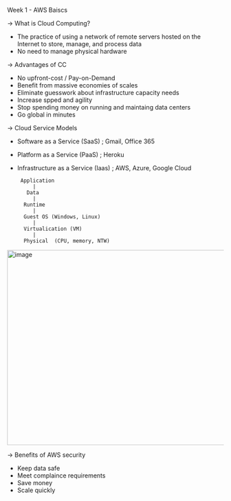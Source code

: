 Week 1 - AWS Baiscs

-> What is Cloud Computing?
   - The practice of using a network of remote servers hosted on the Internet to store, manage, and process data
   - No need to manage physical hardware

-> Advantages of CC
   - No upfront-cost / Pay-on-Demand
   - Benefit from massive economies of scales
   - Eliminate guesswork about infrastructure capacity needs
   - Increase spped and agility
   - Stop spending money on running and maintaing data centers
   - Go global in minutes

-> Cloud Service Models 
   - Software as a Service (SaaS) ; Gmail, Office 365
   - Platform as a Service (PaaS) ; Heroku
   - Infrastructure as a Service (Iaas) ; AWS, Azure, Google Cloud

          Application
              |
            Data 
              |
           Runtime
              |
           Guest OS (Windows, Linux)
              |
           Virtualication (VM)
              |
           Physical  (CPU, memory, NTW)

<img width="972" height="453" alt="image" src="https://github.com/user-attachments/assets/9d6d44ae-8b4b-4c29-8735-509c85dd1469" />


-> Benefits of AWS security
   - Keep data safe
   - Meet complaince requirements
   - Save money
   - Scale quickly


